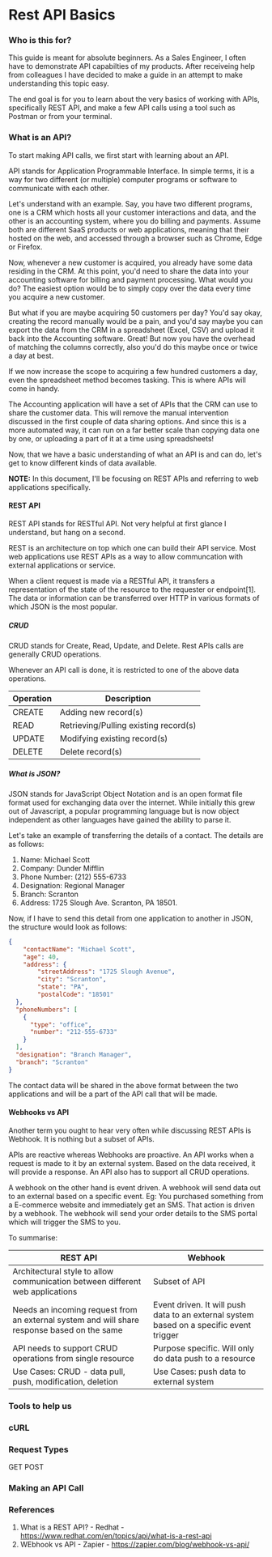 # Rest API Basics

### Who is this for?

This guide is meant for absolute beginners. As a Sales Engineer, I often have to demonstrate API capabilties of my products. After receiveing help from colleagues I have decided to make a guide in an attempt to make understanding this topic easy. 

The end goal is for you to learn about the very basics of working with APIs, specifically REST API, and make a few API calls using a tool such as Postman or from your terminal. 

### What is an API?

To start making API calls, we first start with learning about an API. 

API stands for Application Programmable Interface. In simple terms, it is a way for two different (or multiple) computer programs or software to communicate with each other. 

Let's understand with an example. Say, you have two different programs, one is a CRM which hosts all your customer interactions and data, and the other is an accounting system, where you do billing and payments. Assume both are different SaaS products or web applications, meaning that their hosted on the web, and accessed through a browser such as Chrome, Edge or Firefox. 

Now, whenever a new customer is acquired, you already have some data residing in the CRM. At this point, you'd need to share the data into your accounting software for billing and payment processing. What would you do? The easiest option would be to simply copy over the data every time you acquire a new customer. 

But what if you are maybe acquiring 50 customers per day? You'd say okay, creating the record manually would be a pain, and you'd say maybe you can export the data from the CRM in a spreadsheet (Excel, CSV) and upload it back into the Accounting software. Great! But now you have the overhead of matching the columns correctly, also you'd do this maybe once or twice a day at best.

If we now increase the scope to acquiring a few hundred customers a day, even the spreadsheet method becomes tasking. This is where APIs will come in handy. 

The Accounting application will have a set of APIs that the CRM can use to share the customer data. This will remove the manual intervention discussed in the first couple of data sharing options. And since this is a more automated way, it can run on a far better scale than copying data one by one, or uploading a part of it at a time using spreadsheets!

Now, that we have a basic understanding of what an API is and can do, let's get to know different kinds of data available. 

**NOTE:** In this document, I'll be focusing on REST APIs and referring to web applications specifically.  

#### REST API

REST API stands for RESTful API. Not very helpful at first glance I understand, but hang on a second. 

REST is an architecture on top which one can build their API service. Most web applications use REST APIs as a way to allow communcation with external applications or service. 

When a client request is made via a RESTful API, it transfers a representation of the state of the resource to the requester or endpoint[1]. The data or information can be transferred over HTTP in various formats of which JSON is the most popular. 

##### CRUD

CRUD stands for Create, Read, Update, and Delete. Rest APIs calls are generally CRUD operations. 

Whenever an API call is done, it is restricted to one of the above data operations. 

| **Operation** | **Description**               |
|---------------|-------------------------------|
| CREATE        | Adding new record(s)          |
| READ          | Retrieving/Pulling existing record(s) |
| UPDATE        | Modifying existing record(s)  |
| DELETE        | Delete record(s)              |

##### What is JSON?

JSON stands for JavaScript Object Notation and is an open format file format used for exchanging data over the internet. While initially this grew out of Javascript, a popular programming language but is now object independent as other languages have gained the ability to parse it. 

Let's take an example of transferring the details of a contact. The details are as follows:

1. Name: Michael Scott
2. Company: Dunder Mifflin
3. Phone Number: (212) 555-6733
4. Designation: Regional Manager
5. Branch: Scranton
6. Address: 1725 Slough Ave. Scranton, PA 18501. 

Now, if I have to send this detail from one application to another in JSON, the structure would look as follows:

```JSON
{
    "contactName": "Michael Scott",
    "age": 40,
    "address": {
        "streetAddress": "1725 Slough Avenue",
        "city": "Scranton",
        "state": "PA",
        "postalCode": "18501"
  },
  "phoneNumbers": [
    {
      "type": "office",
      "number": "212-555-6733"
    }
  ],
  "designation": "Branch Manager",
  "branch": "Scranton"
}
```

The contact data will be shared in the above format between the two applications and will be a part of the API call that will be made.

#### Webhooks vs API

Another term you ought to hear very often while discussing REST APIs is Webhook. It is nothing but a subset of APIs. 

APIs are reactive whereas Webhooks are proactive. An API works when a request is made to it by an external system. Based on the data received, it will provide a response. An API also has to support all CRUD operations. 

A webhook on the other hand is event driven. A webhook will send data out to an external based on a specific event.
Eg: You purchased something from a E-commerce website and immediately get an SMS. That action is driven by a webhook. The webhook will send your order details to the SMS portal which will trigger the SMS to you. 

To summarise:

| **REST API**                                                                                | **Webhook**                                                                             |
|---------------------------------------------------------------------------------------------|-----------------------------------------------------------------------------------------|
| Architectural style to allow communication between different web applications               | Subset of API                                                                           |
| Needs an incoming request from an external system and will share response based on the same | Event driven. It will push data to an external system based on a specific event trigger |
| API needs to support CRUD operations from single resource                                   | Purpose specific. Will only do data push to a resource                                  |
| Use Cases: CRUD - data pull, push, modification, deletion                                   | Use Cases: push data to external system                                                 |                            |

### Tools to help us


### cURL

### Request Types

GET
POST


### Making an API Call



### References

1. What is a REST API? - Redhat - https://www.redhat.com/en/topics/api/what-is-a-rest-api
2. WEbhook vs API - Zapier - https://zapier.com/blog/webhook-vs-api/
